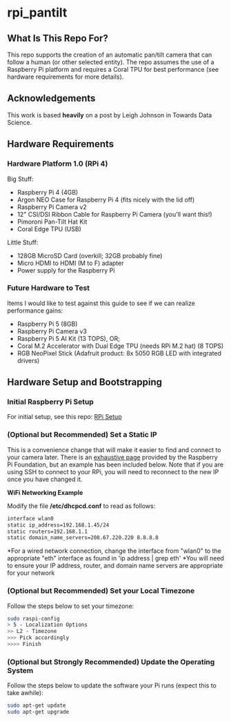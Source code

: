 # rpi_pantilt

## What Is This Repo For?
This repo supports the creation of an automatic pan/tilt camera that can follow a human (or other selected entity).  The repo assumes the use of a Raspberry Pi platform and requires a Coral TPU for best performance (see hardware requirements for more details).

## Acknowledgements
This work is based __heavily__ on a post by Leigh Johnson in Towards Data Science.


## Hardware Requirements

### Hardware Platform 1.0 (RPi 4)
Big Stuff:
- Raspberry Pi 4 (4GB)
- Argon NEO Case for Raspberry Pi 4 (fits nicely with the lid off)
- Raspberry Pi Camera v2
- 12" CSI/DSI Ribbon Cable for Raspberry Pi Camera (you'll want this!)
- Pimoroni Pan-Tilt Hat Kit
- Coral Edge TPU (USB)

Little Stuff:
- 128GB MicroSD Card (overkill; 32GB probably fine)
- Micro HDMI to HDMI (M to F) adapter
- Power supply for the Raspberry Pi

### Future Hardware to Test
Items I would like to test against this guide to see if we can realize performance gains:
- Raspberry Pi 5 (8GB)
- Raspberry Pi Camera v3
- Raspberry Pi 5 AI Kit (13 TOPS), OR;
- Coral M.2 Accelerator with Dual Edge TPU (needs RPi M.2 hat) (8 TOPS)
- RGB NeoPixel Stick (Adafruit product: 8x 5050 RGB LED with integrated drivers)


## Hardware Setup and Bootstrapping

### Initial Raspberry Pi Setup
For initial setup, see this repo: [RPi Setup](https://github.com/mrccie/rpi_setup)

### (Optional but Recommended) Set a Static IP

This is a convenience change that will make it easier to find and connect to your camera later.  There is an [exhaustive page](https://www.raspberrypi.org/documentation/configuration/tcpip/) provided by the Raspberry Pi Foundation, but an example has been included below.  Note that if you are using SSH to connect to your RPi, you will need to reconnect to the new IP once you have changed it.

__WiFi Networking Example__

Modify the file <b>/etc/dhcpcd.conf</b> to read as follows:
```sh
interface wlan0
static ip_address=192.168.1.45/24    
static routers=192.168.1.1
static domain_name_servers=208.67.220.220 8.8.8.8
```
*For a wired network connection, change the interface from "wlan0" to the appropriate "eth" interface as found in 'ip address | grep eth'
*You will need to ensure your IP address, router, and domain name servers are appropriate for your network

### (Optional but Recommended) Set your Local Timezone

Follow the steps below to set your timezone:
```sh
sudo raspi-config
> 5 - Localization Options
>> L2 - Timezone
>>> Pick accordingly
>>>> Finish
```

### (Optional but Strongly Recommended) Update the Operating System

Follow the steps below to update the software your Pi runs (expect this to take awhile):
```sh
sudo apt-get update
sudo apt-get upgrade
```


